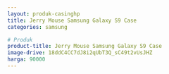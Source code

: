 ```yaml
---
layout: produk-casinghp
title: Jerry Mouse Samsung Galaxy S9 Case
categories: samsung

# Produk
product-title: Jerry Mouse Samsung Galaxy S9 Case
image-drive: 18ddC4CC7dJ8i2qUbT3Q_sC49t2vUsJHZ
harga: 90000
---
```

